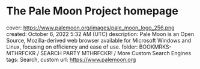 # The Pale Moon Project homepage

cover: https://www.palemoon.org/images/pale_moon_logo_256.png
created: October 6, 2022 5:32 AM (UTC)
description: Pale Moon is an Open Source, Mozilla-derived web browser available for Microsoft Windows and Linux, focusing on efficiency and ease of use.
folder: BOOKMRKS-MTHRFCKR / SEARCH PARTY MTHRFCKR! / More Custom Search Engines
tags: Search, custom
url: https://www.palemoon.org